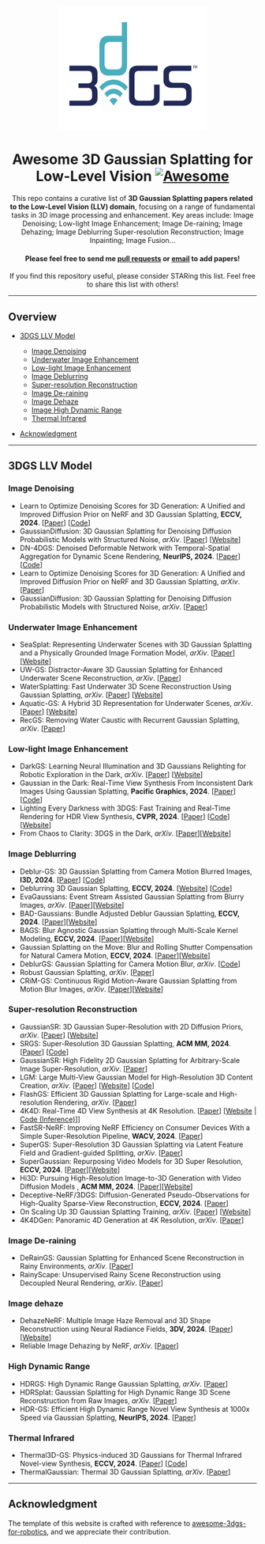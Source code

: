 <div align="center"> 
<img src="Images/image1.jpg" width="300" height="250" alt="Celebration"/>    
   
# Awesome 3D Gaussian Splatting for Low-Level Vision  [![Awesome](https://cdn.rawgit.com/sindresorhus/awesome/d7305f38d29fed78fa85652e3a63e154dd8e8829/media/badge.svg)](https://github.com/sindresorhus/awesome)
   
 


This repo contains a curative list of **3D Gaussian Splatting papers related to the Low-Level Vision (LLV) domain**, focusing on a range of fundamental tasks in 3D image processing and enhancement. Key areas include:  Image Denoising; Low-light Image Enhancement; Image De-raining; Image Dehazing; Image Deblurring
Super-resolution Reconstruction; Image Inpainting; Image Fusion...

#### Please feel free to send me [pull requests](https://github.com/moriyaya/awesome-3dgs-for-low-level-vision) or [email](mailto:luguoxinxin@163.com) to add papers! <br>

If you find this repository useful, please consider STARing this list. Feel free to share this list with others!
<div align="left">   
  
---

## Overview

  - [3DGS LLV Model](#3dgs-general-model)
    - [Image Denoising](#Image-Denoising)
    - [Underwater Image Enhancement](#Underwater-Image-Enhancement)
    - [Low-light Image Enhancement](#Low-light-Image-Enhancement)
    - [Image Deblurring](#Image-Deblurring)
    - [Super-resolution Reconstruction](#Super-resolution-Reconstruction)
    - [Image De-raining](#Image-De-raining)
    - [Image Dehaze](#Image-De-haze)
    - [Image High Dynamic Range](#High-Dynamic-Range)        
    - [Thermal Infrared](#Thermal-Infrared)


  - [Acknowledgment](#Acknowledgment)

---
 




## 3DGS LLV Model

### Image Denoising
* Learn to Optimize Denoising Scores for 3D Generation: A Unified and Improved Diffusion Prior on NeRF and 3D Gaussian Splatting, **ECCV, 2024**. [[Paper](https://arxiv.org/pdf/2312.04820)] [[Code](https://github.com/yangxiaofeng/LODS)]
* GaussianDiffusion: 3D Gaussian Splatting for Denoising Diffusion Probabilistic Models with Structured Noise, *arXiv*. [[Paper](https://arxiv.org/pdf/2311.11221.pdf)] [[Website](https://arxiv.org/abs/2311.11221)]
* DN-4DGS: Denoised Deformable Network with Temporal-Spatial Aggregation for Dynamic Scene Rendering, **NeurIPS, 2024**. [[Paper](https://arxiv.org/abs/2410.13607)] [[Code](https://github.com/peoplelu/DN-4DGS)]
* Learn to Optimize Denoising Scores for 3D Generation: A Unified and Improved Diffusion Prior on NeRF and 3D Gaussian Splatting, *arXiv*. [[Paper](https://arxiv.org/abs/2312.04820)]
* GaussianDiffusion: 3D Gaussian Splatting for Denoising Diffusion Probabilistic Models with Structured Noise, *arXiv*. [[Paper](https://arxiv.org/abs/2311.11221)]

### Underwater Image Enhancement
* SeaSplat: Representing Underwater Scenes with 3D Gaussian Splatting and a Physically Grounded Image Formation Model, *arXiv*. [[Paper](https://arxiv.org/pdf/2409.17345)][[Website](https://seasplat.github.io)]
* UW-GS: Distractor-Aware 3D Gaussian Splatting for Enhanced Underwater Scene Reconstruction, *arXiv*. [[Paper](https://arxiv.org/pdf/2410.01517)]
* WaterSplatting: Fast Underwater 3D Scene Reconstruction Using Gaussian Splatting, *arXiv*. [[Paper](https://arxiv.org/abs/2408.08206.pdf)] [[Website](https://water-splatting.github.io/)]
* Aquatic-GS: A Hybrid 3D Representation for Underwater Scenes, *arXiv*. [[Paper](https://arxiv.org/abs/2411.00239)] [[Website](https://aquaticgs.github.io/)]
* RecGS: Removing Water Caustic with Recurrent Gaussian Splatting, *arXiv*. [[Paper](https://arxiv.org/abs/2407.10318)]

### Low-light Image Enhancement
* DarkGS: Learning Neural Illumination and 3D Gaussians Relighting for Robotic Exploration in the Dark, *arXiv*. [[Paper](https://arxiv.org/abs/2403.10814.pdf)]  [[Website](https://github.com/tyz1030/darkgs)]
* Gaussian in the Dark: Real-Time View Synthesis From Inconsistent Dark Images Using Gaussian Splatting, **Pacific Graphics, 2024**. [[Paper](https://arxiv.org/pdf/2408.09130.pdf)] [[Code](https://github.com/yec22/Gaussian-DK)]
* Lighting Every Darkness with 3DGS: Fast Training and Real-Time Rendering for HDR View Synthesis, **CVPR, 2024**. [[Paper](https://arxiv.org/abs/2406.06216.pdf)] [[Code](https://github.com/Srameo/LE3D)] [[Website](https://srameo.github.io/projects/le3d/)]
* From Chaos to Clarity: 3DGS in the Dark, *arXiv*. [[Paper](https://arxiv.org/abs/2406.08300)][[Website](https://lizhihao6.github.io/Raw3DGS)]

### Image Deblurring
* Deblur-GS: 3D Gaussian Splatting from Camera Motion Blurred Images, **I3D, 2024**. [[Paper](https://chaphlagical.icu/Deblur-GS/static/paper/Deblur_GS_author_version.pdf)]  [[Code](https://github.com/Chaphlagical/Deblur-GS)]
* Deblurring 3D Gaussian Splatting, **ECCV, 2024**. [[Website](https://benhenryl.github.io/Deblurring-3D-Gaussian-Splatting/)]  [[Code](https://github.com/benhenryL/Deblurring-3D-Gaussian-Splatting)]
* EvaGaussians: Event Stream Assisted Gaussian Splatting from Blurry Images, *arXiv*. [[Paper](https://arxiv.org/abs/2405.20224)][[Website](https://drexubery.github.io/EvaGaussians/)]
* BAD-Gaussians: Bundle Adjusted Deblur Gaussian Splatting, **ECCV, 2024**. [[Paper](https://arxiv.org/abs/2403.11831)][[Website](https://lingzhezhao.github.io/BAD-Gaussians/)]
* BAGS: Blur Agnostic Gaussian Splatting through Multi-Scale Kernel Modeling, **ECCV, 2024**. [[Paper](https://arxiv.org/pdf/2403.04926.pdf)][[Website](https://nwang43jhu.github.io/BAGS/)]
* Gaussian Splatting on the Move: Blur and Rolling Shutter Compensation for Natural Camera Motion, **ECCV, 2024**. [[Paper](https://arxiv.org/pdf/2403.13327)][[Website](https://spectacularai.github.io/3dgs-deblur/)]
* DeblurGS: Gaussian Splatting for Camera Motion Blur, *arXiv*. [[Code](https://github.com/taekkii/deblurgs)]
* Robust Gaussian Splatting, *arXiv*. [[Paper](https://arxiv.org/abs/2404.04211)]
* CRiM-GS: Continuous Rigid Motion-Aware Gaussian Splatting from Motion Blur Images, *arXiv*. [[Paper](https://arxiv.org/abs/2407.03923)][[Website](https://jho-yonsei.github.io/CRiM-Gaussian/)]


### Super-resolution Reconstruction
* GaussianSR: 3D Gaussian Super-Resolution with 2D Diffusion Priors, *arXiv*. [[Paper](https://arxiv.org/abs/2406.10111.pdf)] [[Website](https://chchnii.github.io/GaussianSR/)]
* SRGS: Super-Resolution 3D Gaussian Splatting, **ACM MM, 2024**. [[Paper](https://arxiv.org/abs/2404.10318.pdf)] [[Code](https://github.com/XiangFeng66/SRGS)]
* GaussianSR: High Fidelity 2D Gaussian Splatting for Arbitrary-Scale Image Super-Resolution, *arXiv*. [[Paper](https://arxiv.org/abs/2407.18046.pdf)] 
* LGM: Large Multi-View Gaussian Model for High-Resolution 3D Content Creation, *arXiv*. [[Paper](https://arxiv.org/pdf/2402.05054.pdf)] [[Website](https://me.kiui.moe/lgm/)] [[Code](https://github.com/3DTopia/LGM)]
* FlashGS: Efficient 3D Gaussian Splatting for Large-scale and High-resolution Rendering, *arXiv*. [[Paper](https://arxiv.org/pdf/2408.07967.pdf)]
*  4K4D: Real-Time 4D View Synthesis at 4K Resolution. [[Paper](https://drive.google.com/file/d/1Y-C6ASIB8ofvcZkyZ_Vp-a2TtbiPw1Yx/view?usp=sharing)] [[Website](https://zju3dv.github.io/4k4d/) | [Code (Inference)](https://github.com/zju3dv/4K4D)]]
* FastSR-NeRF: Improving NeRF Efficiency on Consumer Devices With a Simple Super-Resolution Pipeline, **WACV, 2024**. [[Paper](https://openaccess.thecvf.com/content/WACV2024/papers/Lin_FastSR-NeRF_Improving_NeRF_Efficiency_on_Consumer_Devices_With_a_Simple_WACV_2024_paper.pdf)]
* SuperGS: Super-Resolution 3D Gaussian Splatting via Latent Feature Field and Gradient-guided Splitting, *arXiv*. [[Paper](https://arxiv.org/abs/2410.02571)]
* SuperGaussian: Repurposing Video Models for 3D Super Resolution, **ECCV, 2024**. [[Paper](https://arxiv.org/abs/2406.00609)][[Website](https://supergaussian.github.io/)]
* Hi3D: Pursuing High-Resolution Image-to-3D Generation with Video Diffusion Models , **ACM MM, 2024**. [[Paper](https://arxiv.org/abs/2409.07452)][[Website](https://github.com/yanghb22-fdu/Hi3D-Official)]
* Deceptive-NeRF/3DGS: Diffusion-Generated Pseudo-Observations for High-Quality Sparse-View Reconstruction, **ECCV, 2024**. [[Paper](https://arxiv.org/abs/2305.15171)]
* On Scaling Up 3D Gaussian Splatting Training, *arXiv*. [[Paper](https://arxiv.org/abs/2406.18533)] [[Website](https://daohanlu.github.io/scaling-up-3dgs/)]
* 4K4DGen: Panoramic 4D Generation at 4K Resolution, *arXiv*. [[Paper](https://arxiv.org/abs/2406.13527)] 

### Image De-raining
* DeRainGS: Gaussian Splatting for Enhanced Scene Reconstruction in Rainy Environments, *arXiv*. [[Paper](https://arxiv.org/pdf/2408.11540)]
* RainyScape: Unsupervised Rainy Scene Reconstruction using Decoupled Neural Rendering, *arXiv*. [[Paper](https://arxiv.org/abs/2404.11401)]

### Image dehaze
* DehazeNeRF: Multiple Image Haze Removal and 3D Shape Reconstruction using Neural Radiance Fields, **3DV, 2024**. [[Paper](https://arxiv.org/abs/2303.11364)] [[Website](https://www.computationalimaging.org/publications/dehazenerf/)]
* Reliable Image Dehazing by NeRF, *arXiv*. [[Paper](https://arxiv.org/abs/2303.09153)]

### High Dynamic Range
* HDRGS: High Dynamic Range Gaussian Splatting,  *arXiv*. [[Paper](https://arxiv.org/abs/2408.06543)] 
* HDRSplat: Gaussian Splatting for High Dynamic Range 3D Scene Reconstruction from Raw Images, *arXiv*. [[Paper](https://arxiv.org/abs/2407.16503)]
* HDR-GS: Efficient High Dynamic Range Novel View Synthesis at 1000x Speed via Gaussian Splatting, **NeurIPS, 2024**. [[Paper](https://arxiv.org/abs/2405.15125)] 

### Thermal Infrared 
* Thermal3D-GS: Physics-induced 3D Gaussians for Thermal Infrared Novel-view Synthesis, **ECCV, 2024**. [[Paper](https://arxiv.org/abs/2409.08042)]  [[Code](https://github.com/mzzcdf/Thermal3DGS)]
* ThermalGaussian: Thermal 3D Gaussian Splatting, *arXiv*. [[Paper](https://arxiv.org/abs/2409.07200)]
---

 

## Acknowledgment


The template of this website is crafted with reference to [awesome-3dgs-for-robotics](https://github.com/dtc111111/awesome-3dgs-for-robotics), and we appreciate their contribution.
